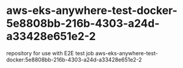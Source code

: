 # aws-eks-anywhere-test-docker-5e8808bb-216b-4303-a24d-a33428e651e2-2
repository for use with E2E test job aws-eks-anywhere-test-docker:5e8808bb-216b-4303-a24d-a33428e651e2-2
